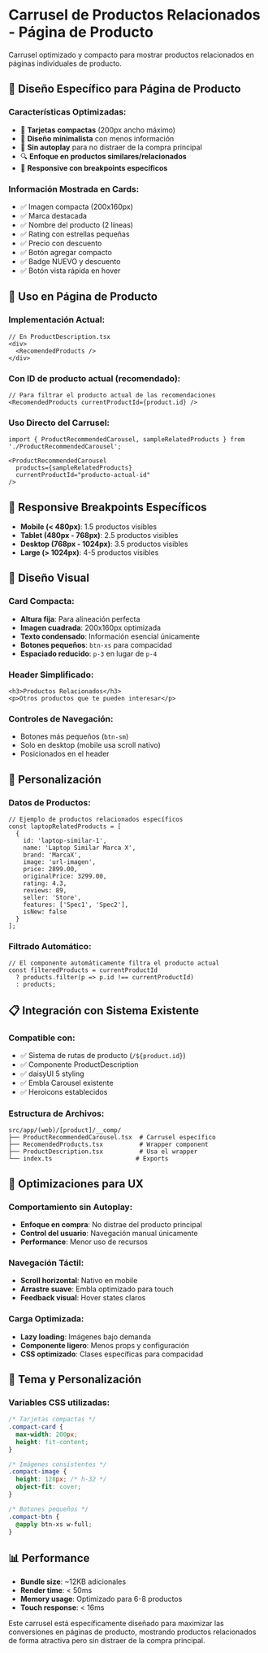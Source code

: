 # Carrusel de Productos Relacionados - Página de Producto

Carrusel optimizado y compacto para mostrar productos relacionados en páginas individuales de producto.

## 🎯 Diseño Específico para Página de Producto

### **Características Optimizadas:**
- 📏 **Tarjetas compactas** (200px ancho máximo)
- 🎨 **Diseño minimalista** con menos información
- 🚫 **Sin autoplay** para no distraer de la compra principal
- 🔍 **Enfoque en productos similares/relacionados**
- 📱 **Responsive con breakpoints específicos**

### **Información Mostrada en Cards:**
- ✅ Imagen compacta (200x160px)
- ✅ Marca destacada
- ✅ Nombre del producto (2 líneas)
- ✅ Rating con estrellas pequeñas
- ✅ Precio con descuento
- ✅ Botón agregar compacto
- ✅ Badge NUEVO y descuento
- ✅ Botón vista rápida en hover

## 🚀 Uso en Página de Producto

### **Implementación Actual:**
```tsx
// En ProductDescription.tsx
<div>
  <RecomendedProducts />
</div>
```

### **Con ID de producto actual (recomendado):**
```tsx
// Para filtrar el producto actual de las recomendaciones
<RecomendedProducts currentProductId={product.id} />
```

### **Uso Directo del Carrusel:**
```tsx
import { ProductRecommendedCarousel, sampleRelatedProducts } from './ProductRecommendedCarousel';

<ProductRecommendedCarousel 
  products={sampleRelatedProducts}
  currentProductId="producto-actual-id"
/>
```

## 📱 Responsive Breakpoints Específicos

- **Mobile (< 480px)**: 1.5 productos visibles
- **Tablet (480px - 768px)**: 2.5 productos visibles
- **Desktop (768px - 1024px)**: 3.5 productos visibles  
- **Large (> 1024px)**: 4-5 productos visibles

## 🎨 Diseño Visual

### **Card Compacta:**
- **Altura fija**: Para alineación perfecta
- **Imagen cuadrada**: 200x160px optimizada
- **Texto condensado**: Información esencial únicamente
- **Botones pequeños**: `btn-xs` para compacidad
- **Espaciado reducido**: `p-3` en lugar de `p-4`

### **Header Simplificado:**
```tsx
<h3>Productos Relacionados</h3>
<p>Otros productos que te pueden interesar</p>
```

### **Controles de Navegación:**
- Botones más pequeños (`btn-sm`)
- Solo en desktop (mobile usa scroll nativo)
- Posicionados en el header

## 🔧 Personalización

### **Datos de Productos:**
```tsx
// Ejemplo de productos relacionados específicos
const laptopRelatedProducts = [
  {
    id: 'laptop-similar-1',
    name: 'Laptop Similar Marca X',
    brand: 'MarcaX',
    image: 'url-imagen',
    price: 2899.00,
    originalPrice: 3299.00,
    rating: 4.3,
    reviews: 89,
    seller: 'Store',
    features: ['Spec1', 'Spec2'],
    isNew: false
  }
];
```

### **Filtrado Automático:**
```tsx
// El componente automáticamente filtra el producto actual
const filteredProducts = currentProductId 
  ? products.filter(p => p.id !== currentProductId)
  : products;
```

## 📋 Integración con Sistema Existente

### **Compatible con:**
- ✅ Sistema de rutas de producto (`/${product.id}`)
- ✅ Componente ProductDescription
- ✅ daisyUI 5 styling
- ✅ Embla Carousel existente
- ✅ Heroicons establecidos

### **Estructura de Archivos:**
```
src/app/(web)/[product]/__comp/
├── ProductRecommendedCarousel.tsx  # Carrusel específico
├── RecomendedProducts.tsx          # Wrapper component
├── ProductDescription.tsx          # Usa el wrapper
└── index.ts                       # Exports
```

## 🎯 Optimizaciones para UX

### **Comportamiento sin Autoplay:**
- **Enfoque en compra**: No distrae del producto principal
- **Control del usuario**: Navegación manual únicamente
- **Performance**: Menor uso de recursos

### **Navegación Táctil:**
- **Scroll horizontal**: Nativo en mobile
- **Arrastre suave**: Embla optimizado para touch
- **Feedback visual**: Hover states claros

### **Carga Optimizada:**
- **Lazy loading**: Imágenes bajo demanda
- **Componente ligero**: Menos props y configuración
- **CSS optimizado**: Clases específicas para compacidad

## 🎨 Tema y Personalización

### **Variables CSS utilizadas:**
```css
/* Tarjetas compactas */
.compact-card {
  max-width: 200px;
  height: fit-content;
}

/* Imágenes consistentes */
.compact-image {
  height: 128px; /* h-32 */
  object-fit: cover;
}

/* Botones pequeños */
.compact-btn {
  @apply btn-xs w-full;
}
```

## 📊 Performance

- **Bundle size**: ~12KB adicionales
- **Render time**: < 50ms
- **Memory usage**: Optimizado para 6-8 productos
- **Touch response**: < 16ms

Este carrusel está específicamente diseñado para maximizar las conversiones en páginas de producto, mostrando productos relacionados de forma atractiva pero sin distraer de la compra principal. 